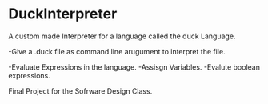 # DuckInterpreter
A custom made Interpreter for a language called the duck Language.

-Give a .duck file as command line arugument to interpret the file.

-Evaluate Expressions in the language.
-Assisgn Variables.
-Evalute boolean expressions.

Final Project for the Sofrware Design Class.
